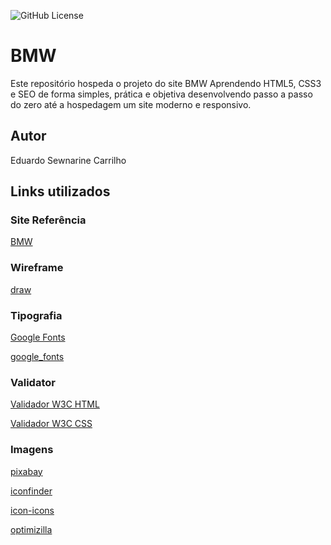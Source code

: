 ![GitHub License](https://img.shields.io/github/license/EddCarrilho/BMW)

# BMW
Este repositório hospeda o projeto do site BMW
Aprendendo HTML5, CSS3 e SEO de forma simples, prática e objetiva desenvolvendo passo a passo do zero até a hospedagem um site moderno e responsivo.
## Autor
Eduardo Sewnarine Carrilho
## Links utilizados
### Site Referência
[BMW](https://www.bmw.com.br/pt/index.html)
### Wireframe
[draw](https://draw.io/)
### Tipografia
[Google Fonts](https://fonts.google.com)

[google_fonts](https://fonts.google.com/specimen/Gantari?query=anta)
### Validator
[Validador W3C HTML](https://validator.w3.org/#validate_by_upload)

[Validador W3C CSS](https://jigsaw.w3.org/css-validator/#validate_by_upload)
### Imagens
[pixabay](https://pixabay.com/)

[iconfinder](https://www.iconfinder.com/)

[icon-icons](https://icon-icons.com/)

[optimizilla](https://imagecompressor.com/pt/)
